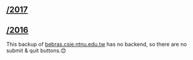 ## [/2017](http://1001000.io/bebras/2017)
## [/2016](http://1001000.io/bebras/2016)
This backup of [bebras.csie.ntnu.edu.tw](http://bebras.csie.ntnu.edu.tw) has no backend, so there are no submit & quit buttons.😊
